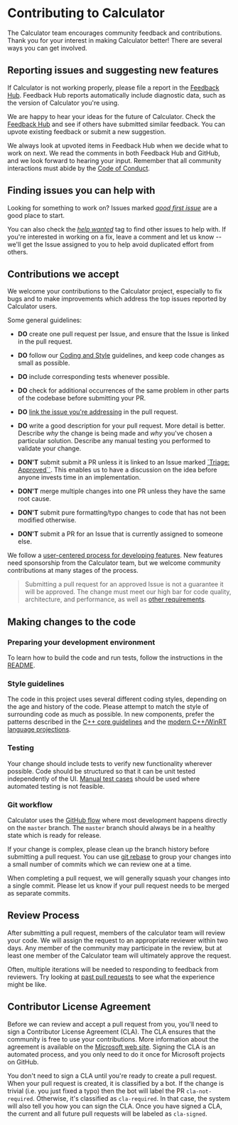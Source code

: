 # Contributing to Calculator
The Calculator team encourages community feedback and contributions. Thank you for your interest in
making Calculator better! There are several ways you can get involved.

## Reporting issues and suggesting new features
If Calculator is not working properly, please file a report in the [Feedback Hub](https://insider.windows.com/en-us/fb/?contextid=130&newFeedback=True).
Feedback Hub reports automatically include diagnostic data, such as the version of Calculator
you're using.

We are happy to hear your ideas for the future of Calculator. Check the
[Feedback Hub](https://insider.windows.com/en-us/fb/?contextid=130) and see if others have
submitted similar feedback. You can upvote existing feedback or submit a new suggestion.

We always look at upvoted items in Feedback Hub when we decide what to work on next. We read the
comments in both Feedback Hub and GitHub, and we look forward to hearing your input. Remember that
all community interactions must abide by the [Code of Conduct](CODE_OF_CONDUCT.md).

## Finding issues you can help with
Looking for something to work on?
Issues marked [*good first issue*](https://github.com/Microsoft/calculator/labels/good%20first%20issue)
are a good place to start.

You can also check the [*help wanted*](https://github.com/Microsoft/calculator/labels/help%20wanted)
tag to find other issues to help with.  If you're interested in working on a fix, leave a comment and
let us know -- we'll get the Issue assigned to you to help avoid duplicated effort from others.

## Contributions we accept
We welcome your contributions to the Calculator project, especially to fix bugs and to make
improvements which address the top issues reported by Calculator users.

Some general guidelines:

  * **DO** create one pull request per Issue, and ensure that the Issue is linked in the pull request.
  * **DO** follow our [Coding and Style](#style-guidelines) guidelines, and keep code changes as small as possible.
  * **DO** include corresponding tests whenever possible.
  * **DO** check for additional occurrences of the same problem in other parts of the codebase
    before submitting your PR.
  * **DO** [link the issue you're addressing](https://github.com/blog/957-introducing-issue-mentions) in the pull request.
  * **DO** write a good description for your pull request.  More detail is better.
    Describe *why* the change is being made and *why* you've chosen a particular solution.
    Describe any manual testing you performed to validate your change.

  * **DON'T** submit submit a PR unless it is linked to an Issue marked
   [`Triage: Approved``](https://github.com/Microsoft/calculator/issues?q=is%3Aissue+is%3Aopen+label%3A%22Triage%3A+Approved%22).
    This enables us to have a discussion on the idea before anyone invests time in an implementation.
  * **DON'T** merge multiple changes into one PR unless they have the same root cause.
  * **DON'T** submit pure formatting/typo changes to code that has not been modified otherwise.
  * **DON'T** submit a PR for an Issue that is currently assigned to someone else.

We follow a [user-centered process for developing features](docs/NewFeatureProcess.md).  New features
need sponsorship from the Calculator team, but we welcome community contributions at many stages of
the process.

> Submitting a pull request for an approved Issue is not a guarantee it will be approved.
> The change must meet our high bar for code quality, architecture, and performance, as well as
> [other requirements](#docs/NewFeatureProcess.md#technical-review).

## Making changes to the code

### Preparing your development environment
To learn how to build the code and run tests, follow the instructions in the [README](README.md).

### Style guidelines
The code in this project uses several different coding styles, depending on the age and history of
the code. Please attempt to match the style of surrounding code as much as possible. In new
components, prefer the patterns described in the [C++ core guidelines](https://isocpp.github.io/CppCoreGuidelines/CppCoreGuidelines)
and the [modern C++/WinRT language projections](https://docs.microsoft.com/en-us/windows/uwp/cpp-and-winrt-apis/).

### Testing
Your change should include tests to verify new functionality wherever possible. Code should be
structured so that it can be unit tested independently of the UI. [Manual test cases](docs/ManualTests.md)
should be used where automated testing is not feasible.

### Git workflow
Calculator uses the [GitHub flow](https://guides.github.com/introduction/flow/) where most
development happens directly on the `master` branch. The `master` branch should always be in a
healthy state which is ready for release.

If your change is complex, please clean up the branch history before submitting a pull request.
You can use [git rebase](https://docs.microsoft.com/en-us/azure/devops/repos/git/rebase#squash-local-commits)
to group your changes into a small number of commits which we can review one at a time.

When completing a pull request, we will generally squash your changes into a single commit. Please
let us know if your pull request needs to be merged as separate commits.

## Review Process
After submitting a pull request, members of the calculator team will review your code. We will
assign the request to an appropriate reviewer within two days. Any member of the community may
participate in the review, but at least one member of the Calculator team will ultimately approve
the request.

Often, multiple iterations will be needed to responding to feedback from reviewers. Try looking at
[past pull requests](https://github.com/Microsoft/calculator/pulls?q=is%3Apr+is%3Aclosed) to see
what the experience might be like.

## Contributor License Agreement
Before we can review and accept a pull request from you, you'll need to sign a Contributor License
Agreement (CLA). The CLA ensures that the community is free to use your contributions. More
information about the agreement is available on the [Microsoft web site](https://cla.opensource.microsoft.com/).
Signing the CLA is an automated process, and you only need to do it once for Microsoft projects on
GitHub.

You don't need to sign a CLA until you're ready to create a pull request. When your pull request is
created, it is classified by a bot. If the change is trivial (i.e. you just fixed a typo) then the
bot will label the PR `cla-not-required`. Otherwise, it's classified as `cla-required`. In that
case, the system will also tell you how you can sign the CLA. Once you have signed a CLA, the
current and all future pull requests will be labeled as `cla-signed`.
